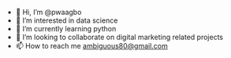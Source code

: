 - 👋 Hi, I’m @pwaagbo
- 👀 I’m interested in data science
- 🌱 I’m currently learning python
- 💞️ I’m looking to collaborate on digital marketing related projects
- 📫 How to reach me ambiguous80@gmail.com

<!---
pwaagbo/pwaagbo is a ✨ special ✨ repository because its `README.md` (this file) appears on your GitHub profile.
You can click the Preview link to take a look at your changes.
--->
